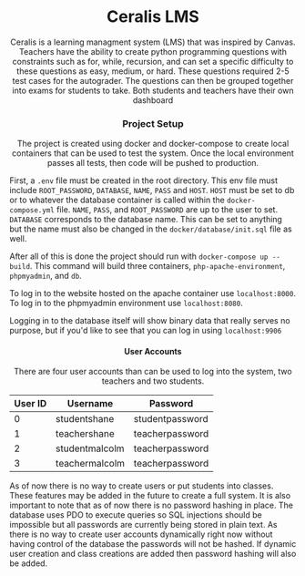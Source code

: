 <h1 align="center">Ceralis LMS</h1>

<p align="center">Ceralis is a learning managment system (LMS) that was inspired by Canvas. Teachers have the ability to create python programming questions with constraints such as for, while, recursion, and can set a specific difficulty to these questions as easy, medium, or hard. These questions required 2-5 test cases for the autograder. The questions can then be grouped together into exams for students to take. Both students and teachers have their own dashboard</p>


<h3 align="center">Project Setup</h3>

<p align="center">
The project is created using docker and docker-compose to create local containers that can be used to test the system. Once the local environment passes all tests, then code will be pushed to production.

First, a `.env` file must be created in the root directory. This env file must include `ROOT_PASSWORD`, `DATABASE`, `NAME`, `PASS` and `HOST`. `HOST` must be set to db or to whatever the database container is called within the `docker-compose.yml` file. `NAME`, `PASS`, and `ROOT_PASSWORD` are up to the user to set. `DATABASE` corresponds to the database name. This can be set to anything but the name must also be changed in the `docker/database/init.sql` file as well.

After all of this is done the project should run with `docker-compose up --build`. This command will build three containers, `php-apache-environment`, `phpmyadmin`, and `db`. 

To log in to the website hosted on the apache container use `localhost:8000`.
To log in to the phpmyadmin environment use `localhost:8080`.

Logging in to the database itself will show binary data that really serves no purpose, but if you'd like to see that you can log in using `localhost:9906`</p>

<h4 align="center">User Accounts</h4>
<p align="center">
There are four user accounts than can be used to log into the system, two teachers and two students.

| User ID | Username | Password |
| ------- | -------- | -------- |
|    0    | studentshane  | studentpassword  |
|    1    | teachershane  | teacherpassword  |
|    2    | studentmalcolm  | teacherpassword  |
|    3    | teachermalcolm  | teacherpassword  |

As of now there is no way to create users or put students into classes. These features may be added in the future to create a full system. It is also important to note that as of now there is no password hashing in place. The database uses PDO to execute queries so SQL injections should be impossible but all passwords are currently being stored in plain text. As there is no way to create user accounts dynamically right now without having control of the database the passwords will not be hashed. If dynamic user creation and class creations are added then password hashing will also be added.

</p>